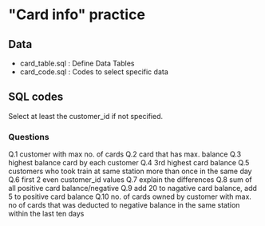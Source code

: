 # "Card info" practice
## Data
- card_table.sql : Define Data Tables
- card_code.sql : Codes to select specific data
## SQL codes
Select at least the customer_id if not specified.
### Questions
Q.1 customer with max no. of cards
Q.2 card that has max. balance
Q.3 highest balance card by each customer
Q.4 3rd highest card balance
Q.5 customers who took train at same station more than once in the same day
Q.6 first 2 even customer_id values
Q.7 explain the differences
Q.8 sum of all positive card balance/negative
Q.9 add 20 to nagative card balance, add 5 to positive card balance
Q.10 no. of cards owned by customer with max. no of cards that was deducted to negative balance in the same station within the last ten days